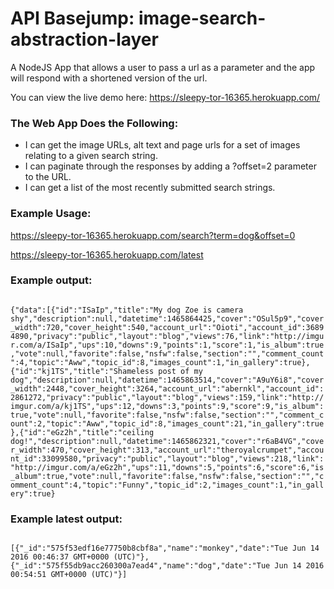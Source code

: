 # API Basejump: image-search-abstraction-layer

A NodeJS App that allows a user to pass a url as a parameter and the app will respond with a shortened version of the url.

You can view the live demo here: https://sleepy-tor-16365.herokuapp.com/

### The Web App Does the Following:
* I can get the image URLs, alt text and page urls for a set of images relating to a given search string.
* I can paginate through the responses by adding a ?offset=2 parameter to the URL.
* I can get a list of the most recently submitted search strings.
 
### Example Usage:
https://sleepy-tor-16365.herokuapp.com/search?term=dog&offset=0

https://sleepy-tor-16365.herokuapp.com/latest
            
### Example output:
<code>
{"data":[{"id":"ISaIp","title":"My dog Zoe is camera shy","description":null,"datetime":1465864425,"cover":"OSul5p9","cover_width":720,"cover_height":540,"account_url":"Oioti","account_id":36894890,"privacy":"public","layout":"blog","views":76,"link":"http://imgur.com/a/ISaIp","ups":10,"downs":9,"points":1,"score":1,"is_album":true,"vote":null,"favorite":false,"nsfw":false,"section":"","comment_count":4,"topic":"Aww","topic_id":8,"images_count":1,"in_gallery":true},{"id":"kj1TS","title":"Shameless post of my dog","description":null,"datetime":1465863514,"cover":"A9uY6i8","cover_width":2448,"cover_height":3264,"account_url":"abernkl","account_id":2861272,"privacy":"public","layout":"blog","views":159,"link":"http://imgur.com/a/kj1TS","ups":12,"downs":3,"points":9,"score":9,"is_album":true,"vote":null,"favorite":false,"nsfw":false,"section":"","comment_count":2,"topic":"Aww","topic_id":8,"images_count":21,"in_gallery":true},{"id":"eGz2h","title":"ceiling dog!","description":null,"datetime":1465862321,"cover":"r6aB4VG","cover_width":470,"cover_height":313,"account_url":"theroyalcrumpet","account_id":33099580,"privacy":"public","layout":"blog","views":218,"link":"http://imgur.com/a/eGz2h","ups":11,"downs":5,"points":6,"score":6,"is_album":true,"vote":null,"favorite":false,"nsfw":false,"section":"","comment_count":4,"topic":"Funny","topic_id":2,"images_count":1,"in_gallery":true}
</code>

### Example latest output:
<code>
[{"_id":"575f53edf16e77750b8cbf8a","name":"monkey","date":"Tue Jun 14 2016 00:46:37 GMT+0000 (UTC)"},{"_id":"575f55db9acc260300a7ead4","name":"dog","date":"Tue Jun 14 2016 00:54:51 GMT+0000 (UTC)"}]
</code>